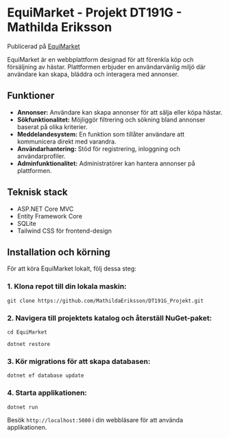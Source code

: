 # EquiMarket - Projekt DT191G - Mathilda Eriksson

Publicerad på [EquiMarket](https://equimarket.azurewebsites.net/)

EquiMarket är en webbplattform designad för att förenkla köp och försäljning av hästar. Plattformen erbjuder en användarvänlig miljö där användare kan skapa, bläddra och interagera med annonser.

## Funktioner

- **Annonser:** Användare kan skapa annonser för att sälja eller köpa hästar.
- **Sökfunktionalitet:** Möjliggör filtrering och sökning bland annonser baserat på olika kriterier.
- **Meddelandesystem:** En funktion som tillåter användare att kommunicera direkt med varandra.
- **Användarhantering:** Stöd för registrering, inloggning och användarprofiler.
- **Adminfunktionalitet:** Administratörer kan hantera annonser på plattformen.

## Teknisk stack

- ASP.NET Core MVC
- Entity Framework Core
- SQLite
- Tailwind CSS för frontend-design

## Installation och körning

För att köra EquiMarket lokalt, följ dessa steg:

### 1. Klona repot till din lokala maskin:

``` git clone https://github.com/MathildaEriksson/DT191G_Projekt.git ```

### 2. Navigera till projektets katalog och återställ NuGet-paket:

``` cd EquiMarket ```

``` dotnet restore ```

### 3. Kör migrations för att skapa databasen:

``` dotnet ef database update ```

### 4. Starta applikationen:
``` dotnet run ```

Besök `http://localhost:5000` i din webbläsare för att använda applikationen.
